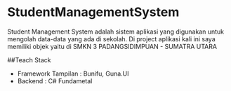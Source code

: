 # StudentManagementSystem
Student Management System adalah sistem aplikasi yang digunakan untuk mengolah data-data yang ada di sekolah.
Di project aplikasi kali ini saya memiliki objek yaitu di SMKN 3 PADANGSIDIMPUAN - SUMATRA UTARA

##Teach Stack
- Framework Tampilan : Bunifu, Guna.UI
- Backend : C# Fundametal
